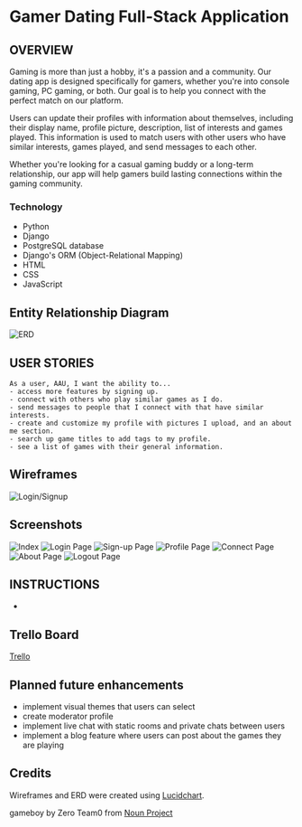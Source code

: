 # Gamer Dating Full-Stack Application


## OVERVIEW

Gaming is more than just a hobby, it's a passion and a community.  Our dating app is designed specifically for gamers, whether you're into console gaming, PC gaming, or both. Our goal is to help you connect with the perfect match on our platform.

Users can update their profiles with information about themselves, including their display name, profile picture, description, list of interests and games played. This information is used to match users with other users who have similar interests, games played, and send messages to each other.

Whether you're looking for a casual gaming buddy or a long-term relationship, our app will help gamers build lasting connections within the gaming community.


### Technology

- Python
- Django
- PostgreSQL database
- Django's ORM (Object-Relational Mapping)
- HTML
- CSS
- JavaScript


## Entity Relationship Diagram

![ERD](./main_app/static/images/ERD.png)


## USER STORIES

```
As a user, AAU, I want the ability to...
- access more features by signing up.
- connect with others who play similar games as I do.
- send messages to people that I connect with that have similar interests.
- create and customize my profile with pictures I upload, and an about me section.
- search up game titles to add tags to my profile.
- see a list of games with their general information.
```


## Wireframes

![Login/Signup](main_app/static/images/login.png)


## Screenshots

![Index](main_app/static/images/index.png)
![Login Page](main_app/static/images/loginpage.png)
![Sign-up Page](main_app/static/images/signup.png)
![Profile Page](main_app/static/images/profile.png)
![Connect Page](main_app/static/images/connect.png)
![About Page](main_app/static/images/about.png)
![Logout Page](main_app/static/images/logout.png)



## INSTRUCTIONS

- 


## Trello Board

[Trello](https://trello.com/b/b7HdhKMr/datinggamers)


## Planned future enhancements
- implement visual themes that users can select
- create moderator profile
- implement live chat with static rooms and private chats between users
- implement a blog feature where users can post about the games they are playing 


## Credits

Wireframes and ERD were created using [Lucidchart](https://www.lucidchart.com/).

gameboy by Zero Team0 from <a href="https://thenounproject.com/browse/icons/term/gameboy/" target="_blank" title="gameboy Icons">Noun Project</a>